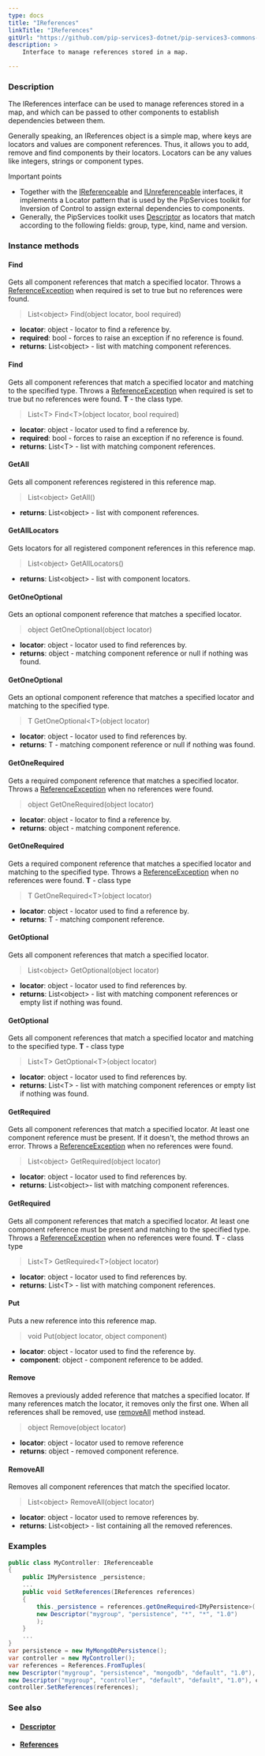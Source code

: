 ```yaml
---
type: docs
title: "IReferences"
linkTitle: "IReferences"
gitUrl: "https://github.com/pip-services3-dotnet/pip-services3-commons-dotnet"
description: >
    Interface to manage references stored in a map.

---
```


### Description

The IReferences interface can be used to manage references stored in a map, and which can be passed to other components to establish dependencies between them.

Generally speaking, an IReferences object is a simple map, where keys are locators and values are component references. Thus, it allows you to add, remove and find components    by their locators. Locators can be any values like integers, strings or component types. 

Important points  

- Together with the [IReferenceable](../ireferenceable) and [IUnreferenceable](../iunreferenceable) interfaces, it implements a Locator pattern that is used by the PipServices toolkit for Inversion of Control to assign external dependencies to components. 
- Generally, the PipServices toolkit uses [Descriptor](../descriptor) as locators that match according to the following fields: group, type, kind, name and version.
 
### Instance methods

#### Find
Gets all component references that match a specified locator. 
Throws a [ReferenceException](../reference_exception) when required is set to true but no references were found.

> List\<object\> Find(object locator, bool required)

- **locator**: object - locator to find a reference by.
- **required**: bool - forces to raise an exception if no reference is found.
- **returns**: List\<object\> - list with matching component references.

#### Find
Gets all component references that match a specified locator and matching to the specified type.
Throws a [ReferenceException](../reference_exception) when required is set to true but no references were found.
**T** - the class type.

> List\<T\> Find\<T\>(object locator, bool required)

- **locator**: object - locator used to find a reference by.
- **required**: bool - forces to raise an exception if no reference is found.
- **returns**: List\<T\> - list with matching component references.

#### GetAll
Gets all component references registered in this reference map.

> List\<object\> GetAll()

- **returns**: List\<object\> - list with component references.

#### GetAllLocators
Gets locators for all registered component references in this reference map.

> List\<object\> GetAllLocators()

- **returns**: List\<object\> - list with component locators.

#### GetOneOptional
Gets an optional component reference that matches a specified locator.

> object GetOneOptional(object locator)

- **locator**: object - locator used to find references by.
- **returns**: object - matching component reference or null if nothing was found.


#### GetOneOptional
Gets an optional component reference that matches a specified locator and matching to the specified type.

> T GetOneOptional\<T\>(object locator)

- **locator**: object - locator used to find references by.
- **returns**: T - matching component reference or null if nothing was found.


#### GetOneRequired
Gets a required component reference that matches a specified locator.  
Throws a [ReferenceException](../reference_exception) when no references were found.

> object GetOneRequired(object locator)

- **locator**: object  - locator to find a reference by.
- **returns**: object  - matching component reference.


#### GetOneRequired
Gets a required component reference that matches a specified locator and matching to the specified type.
Throws a [ReferenceException](../reference_exception) when no references were found.
**T** - class type

> T GetOneRequired\<T\>(object locator)

- **locator**: object - locator used to find a reference by.
- **returns**: T - matching component reference.


#### GetOptional
Gets all component references that match a specified locator.

> List\<object\> GetOptional(object locator)

- **locator**: object - locator used to find references by.	 
- **returns**: List\<object\> - list with matching component references or empty list if nothing was found.


#### GetOptional
Gets all component references that match a specified locator and matching to the specified type.
**T** - class type

> List\<T\> GetOptional\<T\>(object locator)

- **locator**: object - locator used to find references by.	 
- **returns**: List\<T\> - list with matching component references or empty list if nothing was found.


#### GetRequired
Gets all component references that match a specified locator. 
At least one component reference must be present.
If it doesn't, the method throws an error. 
Throws a [ReferenceException](../reference_exception) when no references were found.

> List\<object\> GetRequired(object locator)

- **locator**: object - locator used to find references by.
- **returns**: List\<object\>- list with matching component references.


#### GetRequired
Gets all component references that match a specified locator. 
At least one component reference must be present and matching to the specified type.
Throws a [ReferenceException](../reference_exception) when no references were found.
**T** - class type

> List\<T\> GetRequired\<T\>(object locator)

- **locator**: object - locator used to find references by.
- **returns**: List\<T\> - list with matching component references.


#### Put
Puts a new reference into this reference map.

> void Put(object locator, object component)

- **locator**: object - locator used to find the reference by.
- **component**: object - component reference to be added.

#### Remove
Removes a previously added reference that matches a specified locator.
If many references match the locator, it removes only the first one.
When all references shall be removed, use [removeAll](#removeall) method instead.

> object Remove(object locator)

- **locator**: object - locator used to remove reference
- **returns**: object - removed component reference.


#### RemoveAll
Removes all component references that match the specified locator. 

> List\<object\> RemoveAll(object locator)

- **locator**: object - locator used to remove references by.
- **returns**: List\<object\> - list containing all the removed references.

### Examples

```cs
public class MyController: IReferenceable 
{
    public IMyPersistence _persistence;
    ...    
    public void SetReferences(IReferences references)
    {
        this._persistence = references.getOneRequired<IMyPersistence>(
        new Descriptor("mygroup", "persistence", "*", "*", "1.0")
        );
    }
    ...
}
var persistence = new MyMongoDbPersistence();
var controller = new MyController();
var references = References.FromTuples(
new Descriptor("mygroup", "persistence", "mongodb", "default", "1.0"), persistence,
new Descriptor("mygroup", "controller", "default", "default", "1.0"), controller );
controller.SetReferences(references);

```


### See also
- #### [Descriptor](../descriptor)
- #### [References](../references)
